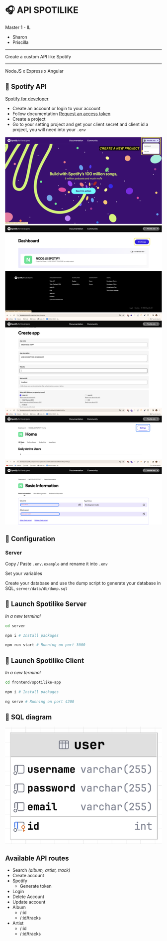 # 🎧 API SPOTILIKE

Master 1 - IL

- Sharon
- Priscilla

___
Create a custom API like Spotify
___

NodeJS x Express x Angular

## 💚 Spotify API

[Spotify for developer](https://developer.spotify.com/)

- Create an account or login to your account
- Follow documentation [Request an access token](https://developer.spotify.com/documentation/web-api/tutorials/getting-started#request-an-access-token)
- Create a project
- Go to your setting project and get your client secret and client id  a project, you will need into your `.env`

![Spotify API access to dashboard](github/image/dashboard_access.png)
![Spotify API create project](github/image/create_project.png)
![Spotify API create project](github/image/create_app.png)
![Spotify API access to the setting project](github/image/access_settings.png)
![Spotify API get your client ID and SERVER ](github/image/access_info.png)

## 🧰 Configuration

### Server

Copy / Paste `.env.example` and rename it into `.env`

Set your variables 

Create your database and use the dump script to generate your database in SQL, `server/data/db/dump.sql`

## 🚀 Launch Spotilike Server

_In a new terminal_

```bash
cd server
``` 

```bash
npm i # Install packages
``` 

```bash
npm run start # Running on port 3000
```

## 🚀 Launch Spotilike Client

_In a new terminal_

```bash
cd frontend/spotilike-app
``` 

```bash
npm i # Install packages
``` 

```bash
ng serve # Running on port 4200
```

## 💾 SQL diagram

![DB diagram](github/image/db_diagram.png)

## Available API routes

- Search _(album, artist, track)_
- Create account
- Spotify 
  - Generate token
- Login
- Delete Account
- Update account
- Album
  - /:id
  - /:id/tracks
- Artist
  - /:id
  - /:id/tracks